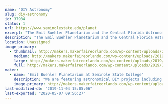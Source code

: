 ```yaml
---
name: "DIY Astronomy"
slug: diy-astronomy
id: 37934
status: 1
url: https://www.seminolestate.edu/planet
excerpt: "The Emil Buehler Planetarium and the Central Florida Astronomical Society will be showcasing some out-of-this-world DIY astronomy projects that you can make yourself either at home or at school! "
description: "The Emil Buehler Planetarium and the Central Florida Astronomical Society will be showcasing some out-of-this-world DIY astronomy projects that you can make yourself! We will also be featuring several astronomy and space related arts and crafts that families and teachers can do to help teach concepts related to the field of astronomy. "
location: Unassigned
image-primary:
  - thumbnail: http://makers.makerfaireorlando.com/wp-content/uploads/2019/11/20191025_125915-150x150.jpg
    medium: http://makers.makerfaireorlando.com/wp-content/uploads/2019/11/20191025_125915-225x300.jpg
    large: http://makers.makerfaireorlando.com/wp-content/uploads/2019/11/20191025_125915-768x1024.jpg
    full: http://makers.makerfaireorlando.com/wp-content/uploads/2019/11/20191025_125915.jpg
maker:
  - name: "Emil Buehler Planetarium at Seminole State College"
    description: "We are featuring astronomical DIY projects including telescopes, space arts and crafts, astronomical accessories, and more. "
    image-primary: http://makers.makerfaireorlando.com/wp-content/uploads/2019/09/DSC_0116-811x1024.jpg
last-modified-db: "2019-11-04 15:05:06"
last-exported: "2020-05-07 09:56:27"
---
```

